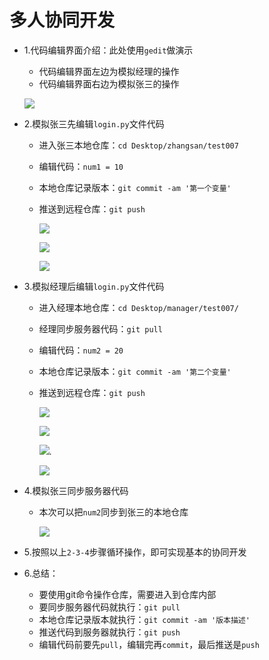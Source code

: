 # 多人协同开发

* 1.代码编辑界面介绍：此处使用`gedit`做演示
    * 代码编辑界面左边为模拟经理的操作
    * 代码编辑界面右边为模拟张三的操作

    ![](./assets/github代码编辑界面介绍.png)

* 2.模拟张三先编辑`login.py`文件代码
    * 进入张三本地仓库：`cd Desktop/zhangsan/test007`
    * 编辑代码：`num1 = 10`
    * 本地仓库记录版本：`git commit -am '第一个变量'`
    * 推送到远程仓库：`git push`

        ![](./assets/github张三编辑num1.png)

        ![](./assets/github张三编辑num1git操作.png)

        ![](./assets/github张三编辑num1推送后.png)

* 3.模拟经理后编辑`login.py`文件代码
    * 进入经理本地仓库：`cd Desktop/manager/test007/`
    * 经理同步服务器代码：`git pull`
    * 编辑代码：`num2 = 20`
    * 本地仓库记录版本：`git commit -am '第二个变量'`
    * 推送到远程仓库：`git push`

        ![](./assets/github经理同步num1.png)

        ![](./assets/github经理编辑num2.png)

        ![](./assets/github经理编辑num2git操作.png).

        ![](./assets/github经理编辑num2推送后.png)

* 4.模拟张三同步服务器代码
    * 本次可以把`num2`同步到张三的本地仓库

        ![](./assets/github张三同步num2.png)

* 5.按照以上`2-3-4`步骤循环操作，即可实现基本的协同开发

* 6.总结：
    * 要使用git命令操作仓库，需要进入到仓库内部
    * 要同步服务器代码就执行：`git pull`
    * 本地仓库记录版本就执行：`git commit -am '版本描述'`
    * 推送代码到服务器就执行：`git push`
    * 编辑代码前要先`pull`，编辑完再`commit`，最后推送是`push`

